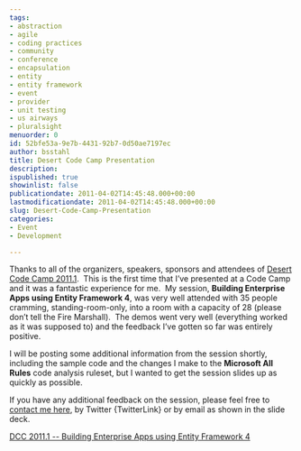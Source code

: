 ```yaml
---
tags:
- abstraction
- agile
- coding practices
- community
- conference
- encapsulation
- entity
- entity framework
- event
- provider
- unit testing
- us airways
- pluralsight
menuorder: 0
id: 52bfe53a-9e7b-4431-92b7-0d50ae7197ec
author: bsstahl
title: Desert Code Camp Presentation
description: 
ispublished: true
showinlist: false
publicationdate: 2011-04-02T14:45:48.000+00:00
lastmodificationdate: 2011-04-02T14:45:48.000+00:00
slug: Desert-Code-Camp-Presentation
categories:
- Event
- Development

---
```

Thanks to all of the organizers, speakers, sponsors and attendees of [Desert Code Camp 2011.1](https://apr2011.desertcodecamp.com/).  This is the first time that I’ve presented at a Code Camp and it was a fantastic experience for me.  My session, **Building Enterprise Apps using Entity Framework 4**, was very well attended with 35 people cramming, standing-room-only, into a room with a capacity of 28 (please don’t tell the Fire Marshall).  The demos went very well (everything worked as it was supposed to) and the feedback I’ve gotten so far was entirely positive.

I will be posting some additional information from the session shortly, including the sample code and the changes I make to the **Microsoft All Rules** code analysis ruleset, but I wanted to get the session slides up as quickly as possible.

If you have any additional feedback on the session, please feel free to [contact me here]({PathToRoot}\contact.html), by Twitter {TwitterLink} or by email as shown in the slide deck.

[DCC 2011.1 -- Building Enterprise Apps using Entity Framework 4](https://docs.google.com/leaf?id=0B6PPrBnxN6VtZmM1NzA0MGEtZDU4Mi00NDUzLThiMTgtYmJlMmI5MmYyNWU3&sort=name&layout=list&num=50)